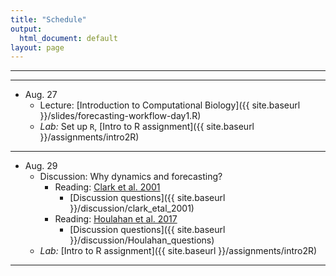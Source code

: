 ```yaml
---
title: "Schedule"
output:
  html_document: default
layout: page
---
```


***

***

* Aug. 27
    * Lecture: [Introduction to Computational Biology]({{ site.baseurl }}/slides/forecasting-workflow-day1.R)
    * *Lab:* Set up `R`, [Intro to R assignment]({{ site.baseurl }}/assignments/intro2R)  
    
***   

* Aug. 29
    * Discussion: Why dynamics and forecasting? 
        * Reading: [Clark et al. 2001](https://doi.org/10.1126/science.293.5530.657)
            * [Discussion questions]({{ site.baseurl }}/discussion/clark_etal_2001)
        * Reading: [Houlahan et al. 2017](https://onlinelibrary.wiley.com/doi/abs/10.1111/oik.03726)
            * [Discussion questions]({{ site.baseurl }}/discussion/Houlahan_questions)
    * *Lab:* [Intro to R assignment]({{ site.baseurl }}/assignments/intro2R)  
    
***      
